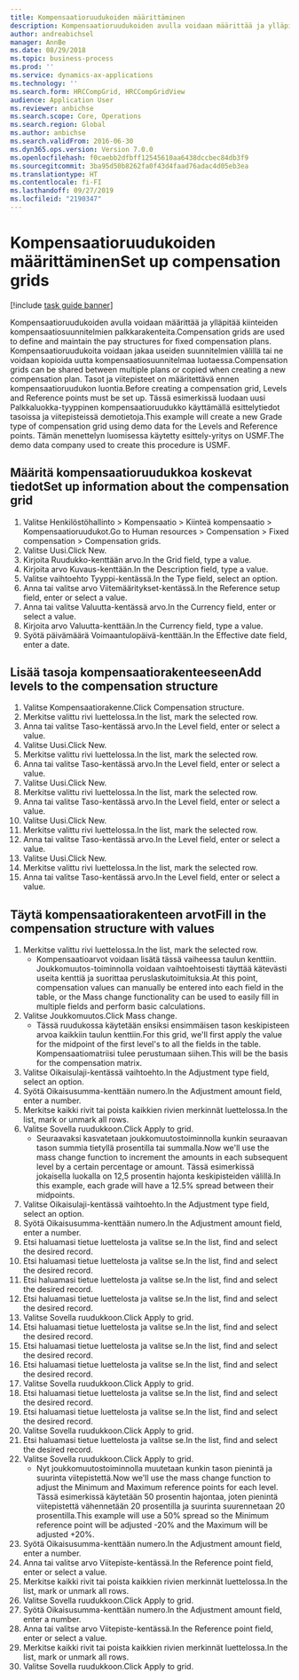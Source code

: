 ```yaml
---
title: Kompensaatioruudukoiden määrittäminen
description: Kompensaatioruudukoiden avulla voidaan määrittää ja ylläpitää kiinteiden kompensaatiosuunnitelmien palkkarakenteita.
author: andreabichsel
manager: AnnBe
ms.date: 08/29/2018
ms.topic: business-process
ms.prod: ''
ms.service: dynamics-ax-applications
ms.technology: ''
ms.search.form: HRCCompGrid, HRCCompGridView
audience: Application User
ms.reviewer: anbichse
ms.search.scope: Core, Operations
ms.search.region: Global
ms.author: anbichse
ms.search.validFrom: 2016-06-30
ms.dyn365.ops.version: Version 7.0.0
ms.openlocfilehash: f0caebb2dfbff12545610aa6438dccbec84db3f9
ms.sourcegitcommit: 3ba95d50b8262fa0f43d4faad76adac4d05eb3ea
ms.translationtype: HT
ms.contentlocale: fi-FI
ms.lasthandoff: 09/27/2019
ms.locfileid: "2190347"
---
```

# <a name="set-up-compensation-grids"></a><span data-ttu-id="2b663-103">Kompensaatioruudukoiden määrittäminen</span><span class="sxs-lookup"><span data-stu-id="2b663-103">Set up compensation grids</span></span>

[!include [task guide banner](../../includes/task-guide-banner.md)]

<span data-ttu-id="2b663-104">Kompensaatioruudukoiden avulla voidaan määrittää ja ylläpitää kiinteiden kompensaatiosuunnitelmien palkkarakenteita.</span><span class="sxs-lookup"><span data-stu-id="2b663-104">Compensation grids are used to define and maintain the pay structures for fixed compensation plans.</span></span> <span data-ttu-id="2b663-105">Kompensaatioruudukoita voidaan jakaa useiden suunnitelmien välillä tai ne voidaan kopioida uutta kompensaatiosuunnitelmaa luotaessa.</span><span class="sxs-lookup"><span data-stu-id="2b663-105">Compensation grids can be shared between multiple plans or copied when creating a new compensation plan.</span></span>  <span data-ttu-id="2b663-106">Tasot ja viitepisteet on määritettävä ennen kompensaatioruudukon luontia.</span><span class="sxs-lookup"><span data-stu-id="2b663-106">Before creating a compensation grid, Levels and Reference points must be set up.</span></span> <span data-ttu-id="2b663-107">Tässä esimerkissä luodaan uusi Palkkaluokka-tyyppinen kompensaatioruudukko käyttämällä esittelytiedot tasoissa ja viitepisteissä demotietoja.</span><span class="sxs-lookup"><span data-stu-id="2b663-107">This example will create a new Grade type of compensation grid using demo data for the Levels and Reference points.</span></span> <span data-ttu-id="2b663-108">Tämän menettelyn luomisessa käytetty esittely-yritys on USMF.</span><span class="sxs-lookup"><span data-stu-id="2b663-108">The demo data company used to create this procedure is USMF.</span></span>


## <a name="set-up-information-about-the-compensation-grid"></a><span data-ttu-id="2b663-109">Määritä kompensaatioruudukkoa koskevat tiedot</span><span class="sxs-lookup"><span data-stu-id="2b663-109">Set up information about the compensation grid</span></span>
1. <span data-ttu-id="2b663-110">Valitse Henkilöstöhallinto > Kompensaatio > Kiinteä kompensaatio > Kompensaatioruudukot.</span><span class="sxs-lookup"><span data-stu-id="2b663-110">Go to Human resources > Compensation > Fixed compensation > Compensation grids.</span></span>
2. <span data-ttu-id="2b663-111">Valitse Uusi.</span><span class="sxs-lookup"><span data-stu-id="2b663-111">Click New.</span></span>
3. <span data-ttu-id="2b663-112">Kirjoita Ruudukko-kenttään arvo.</span><span class="sxs-lookup"><span data-stu-id="2b663-112">In the Grid field, type a value.</span></span>
4. <span data-ttu-id="2b663-113">Kirjoita arvo Kuvaus-kenttään.</span><span class="sxs-lookup"><span data-stu-id="2b663-113">In the Description field, type a value.</span></span>
5. <span data-ttu-id="2b663-114">Valitse vaihtoehto Tyyppi-kentässä.</span><span class="sxs-lookup"><span data-stu-id="2b663-114">In the Type field, select an option.</span></span>
6. <span data-ttu-id="2b663-115">Anna tai valitse arvo Viitemääritykset-kentässä.</span><span class="sxs-lookup"><span data-stu-id="2b663-115">In the Reference setup field, enter or select a value.</span></span>
7. <span data-ttu-id="2b663-116">Anna tai valitse Valuutta-kentässä arvo.</span><span class="sxs-lookup"><span data-stu-id="2b663-116">In the Currency field, enter or select a value.</span></span>
8. <span data-ttu-id="2b663-117">Kirjoita arvo Valuutta-kenttään.</span><span class="sxs-lookup"><span data-stu-id="2b663-117">In the Currency field, type a value.</span></span>
9. <span data-ttu-id="2b663-118">Syötä päivämäärä Voimaantulopäivä-kenttään.</span><span class="sxs-lookup"><span data-stu-id="2b663-118">In the Effective date field, enter a date.</span></span>

## <a name="add-levels-to-the-compensation-structure"></a><span data-ttu-id="2b663-119">Lisää tasoja kompensaatiorakenteeseen</span><span class="sxs-lookup"><span data-stu-id="2b663-119">Add levels to the compensation structure</span></span>
1. <span data-ttu-id="2b663-120">Valitse Kompensaatiorakenne.</span><span class="sxs-lookup"><span data-stu-id="2b663-120">Click Compensation structure.</span></span>
2. <span data-ttu-id="2b663-121">Merkitse valittu rivi luettelossa.</span><span class="sxs-lookup"><span data-stu-id="2b663-121">In the list, mark the selected row.</span></span>
3. <span data-ttu-id="2b663-122">Anna tai valitse Taso-kentässä arvo.</span><span class="sxs-lookup"><span data-stu-id="2b663-122">In the Level field, enter or select a value.</span></span>
4. <span data-ttu-id="2b663-123">Valitse Uusi.</span><span class="sxs-lookup"><span data-stu-id="2b663-123">Click New.</span></span>
5. <span data-ttu-id="2b663-124">Merkitse valittu rivi luettelossa.</span><span class="sxs-lookup"><span data-stu-id="2b663-124">In the list, mark the selected row.</span></span>
6. <span data-ttu-id="2b663-125">Anna tai valitse Taso-kentässä arvo.</span><span class="sxs-lookup"><span data-stu-id="2b663-125">In the Level field, enter or select a value.</span></span>
7. <span data-ttu-id="2b663-126">Valitse Uusi.</span><span class="sxs-lookup"><span data-stu-id="2b663-126">Click New.</span></span>
8. <span data-ttu-id="2b663-127">Merkitse valittu rivi luettelossa.</span><span class="sxs-lookup"><span data-stu-id="2b663-127">In the list, mark the selected row.</span></span>
9. <span data-ttu-id="2b663-128">Anna tai valitse Taso-kentässä arvo.</span><span class="sxs-lookup"><span data-stu-id="2b663-128">In the Level field, enter or select a value.</span></span>
10. <span data-ttu-id="2b663-129">Valitse Uusi.</span><span class="sxs-lookup"><span data-stu-id="2b663-129">Click New.</span></span>
11. <span data-ttu-id="2b663-130">Merkitse valittu rivi luettelossa.</span><span class="sxs-lookup"><span data-stu-id="2b663-130">In the list, mark the selected row.</span></span>
12. <span data-ttu-id="2b663-131">Anna tai valitse Taso-kentässä arvo.</span><span class="sxs-lookup"><span data-stu-id="2b663-131">In the Level field, enter or select a value.</span></span>
13. <span data-ttu-id="2b663-132">Valitse Uusi.</span><span class="sxs-lookup"><span data-stu-id="2b663-132">Click New.</span></span>
14. <span data-ttu-id="2b663-133">Merkitse valittu rivi luettelossa.</span><span class="sxs-lookup"><span data-stu-id="2b663-133">In the list, mark the selected row.</span></span>
15. <span data-ttu-id="2b663-134">Anna tai valitse Taso-kentässä arvo.</span><span class="sxs-lookup"><span data-stu-id="2b663-134">In the Level field, enter or select a value.</span></span>

## <a name="fill-in-the-compensation-structure-with-values"></a><span data-ttu-id="2b663-135">Täytä kompensaatiorakenteen arvot</span><span class="sxs-lookup"><span data-stu-id="2b663-135">Fill in the compensation structure with values</span></span>
1. <span data-ttu-id="2b663-136">Merkitse valittu rivi luettelossa.</span><span class="sxs-lookup"><span data-stu-id="2b663-136">In the list, mark the selected row.</span></span>
    * <span data-ttu-id="2b663-137">Kompensaatioarvot voidaan lisätä tässä vaiheessa taulun kenttiin. Joukkomuutos-toiminnolla voidaan vaihtoehtoisesti täyttää kätevästi useita kenttiä ja suorittaa peruslaskutoimituksia.</span><span class="sxs-lookup"><span data-stu-id="2b663-137">At this point, compensation values can manually be entered into each field in the table, or the Mass change functionality can be used to easily fill in multiple fields and perform basic calculations.</span></span>  
2. <span data-ttu-id="2b663-138">Valitse Joukkomuutos.</span><span class="sxs-lookup"><span data-stu-id="2b663-138">Click Mass change.</span></span>
    * <span data-ttu-id="2b663-139">Tässä ruudukossa käytetään ensiksi ensimmäisen tason keskipisteen arvoa kaikkiin taulun kenttiin.</span><span class="sxs-lookup"><span data-stu-id="2b663-139">For this grid, we'll first apply the value for the midpoint of the first level's to all the fields in the table.</span></span> <span data-ttu-id="2b663-140">Kompensaatiomatriisi tulee perustumaan siihen.</span><span class="sxs-lookup"><span data-stu-id="2b663-140">This will be the basis for the compensation matrix.</span></span>  
3. <span data-ttu-id="2b663-141">Valitse Oikaisulaji-kentässä vaihtoehto.</span><span class="sxs-lookup"><span data-stu-id="2b663-141">In the Adjustment type field, select an option.</span></span>
4. <span data-ttu-id="2b663-142">Syötä Oikaisusumma-kenttään numero.</span><span class="sxs-lookup"><span data-stu-id="2b663-142">In the Adjustment amount field, enter a number.</span></span>
5. <span data-ttu-id="2b663-143">Merkitse kaikki rivit tai poista kaikkien rivien merkinnät luettelossa.</span><span class="sxs-lookup"><span data-stu-id="2b663-143">In the list, mark or unmark all rows.</span></span>
6. <span data-ttu-id="2b663-144">Valitse Sovella ruudukkoon.</span><span class="sxs-lookup"><span data-stu-id="2b663-144">Click Apply to grid.</span></span>
    * <span data-ttu-id="2b663-145">Seuraavaksi kasvatetaan joukkomuutostoiminnolla kunkin seuraavan tason summia tietyllä prosentilla tai summalla.</span><span class="sxs-lookup"><span data-stu-id="2b663-145">Now we'll use the mass change function to increment the amounts in each subsequent level by a certain percentage or amount.</span></span> <span data-ttu-id="2b663-146">Tässä esimerkissä jokaisella luokalla on 12,5 prosentin hajonta keskipisteiden välillä.</span><span class="sxs-lookup"><span data-stu-id="2b663-146">In this example, each grade will have a 12.5% spread between their midpoints.</span></span>  
7. <span data-ttu-id="2b663-147">Valitse Oikaisulaji-kentässä vaihtoehto.</span><span class="sxs-lookup"><span data-stu-id="2b663-147">In the Adjustment type field, select an option.</span></span>
8. <span data-ttu-id="2b663-148">Syötä Oikaisusumma-kenttään numero.</span><span class="sxs-lookup"><span data-stu-id="2b663-148">In the Adjustment amount field, enter a number.</span></span>
9. <span data-ttu-id="2b663-149">Etsi haluamasi tietue luettelosta ja valitse se.</span><span class="sxs-lookup"><span data-stu-id="2b663-149">In the list, find and select the desired record.</span></span>
10. <span data-ttu-id="2b663-150">Etsi haluamasi tietue luettelosta ja valitse se.</span><span class="sxs-lookup"><span data-stu-id="2b663-150">In the list, find and select the desired record.</span></span>
11. <span data-ttu-id="2b663-151">Etsi haluamasi tietue luettelosta ja valitse se.</span><span class="sxs-lookup"><span data-stu-id="2b663-151">In the list, find and select the desired record.</span></span>
12. <span data-ttu-id="2b663-152">Etsi haluamasi tietue luettelosta ja valitse se.</span><span class="sxs-lookup"><span data-stu-id="2b663-152">In the list, find and select the desired record.</span></span>
13. <span data-ttu-id="2b663-153">Valitse Sovella ruudukkoon.</span><span class="sxs-lookup"><span data-stu-id="2b663-153">Click Apply to grid.</span></span>
14. <span data-ttu-id="2b663-154">Etsi haluamasi tietue luettelosta ja valitse se.</span><span class="sxs-lookup"><span data-stu-id="2b663-154">In the list, find and select the desired record.</span></span>
15. <span data-ttu-id="2b663-155">Etsi haluamasi tietue luettelosta ja valitse se.</span><span class="sxs-lookup"><span data-stu-id="2b663-155">In the list, find and select the desired record.</span></span>
16. <span data-ttu-id="2b663-156">Etsi haluamasi tietue luettelosta ja valitse se.</span><span class="sxs-lookup"><span data-stu-id="2b663-156">In the list, find and select the desired record.</span></span>
17. <span data-ttu-id="2b663-157">Valitse Sovella ruudukkoon.</span><span class="sxs-lookup"><span data-stu-id="2b663-157">Click Apply to grid.</span></span>
18. <span data-ttu-id="2b663-158">Etsi haluamasi tietue luettelosta ja valitse se.</span><span class="sxs-lookup"><span data-stu-id="2b663-158">In the list, find and select the desired record.</span></span>
19. <span data-ttu-id="2b663-159">Etsi haluamasi tietue luettelosta ja valitse se.</span><span class="sxs-lookup"><span data-stu-id="2b663-159">In the list, find and select the desired record.</span></span>
20. <span data-ttu-id="2b663-160">Valitse Sovella ruudukkoon.</span><span class="sxs-lookup"><span data-stu-id="2b663-160">Click Apply to grid.</span></span>
21. <span data-ttu-id="2b663-161">Etsi haluamasi tietue luettelosta ja valitse se.</span><span class="sxs-lookup"><span data-stu-id="2b663-161">In the list, find and select the desired record.</span></span>
22. <span data-ttu-id="2b663-162">Valitse Sovella ruudukkoon.</span><span class="sxs-lookup"><span data-stu-id="2b663-162">Click Apply to grid.</span></span>
    * <span data-ttu-id="2b663-163">Nyt joukkomuutostoiminnolla muutetaan kunkin tason pienintä ja suurinta viitepistettä.</span><span class="sxs-lookup"><span data-stu-id="2b663-163">Now we'll use the mass change function to adjust the Minimum and Maximum reference points for each level.</span></span> <span data-ttu-id="2b663-164">Tässä esimerkissä käytetään 50 prosentin hajontaa, joten pienintä viitepistettä vähennetään 20 prosentilla ja suurinta suurennetaan 20 prosentilla.</span><span class="sxs-lookup"><span data-stu-id="2b663-164">This example will use a 50% spread so the Minimum reference point will be adjusted -20% and the Maximum will be adjusted +20%.</span></span>  
23. <span data-ttu-id="2b663-165">Syötä Oikaisusumma-kenttään numero.</span><span class="sxs-lookup"><span data-stu-id="2b663-165">In the Adjustment amount field, enter a number.</span></span>
24. <span data-ttu-id="2b663-166">Anna tai valitse arvo Viitepiste-kentässä.</span><span class="sxs-lookup"><span data-stu-id="2b663-166">In the Reference point field, enter or select a value.</span></span>
25. <span data-ttu-id="2b663-167">Merkitse kaikki rivit tai poista kaikkien rivien merkinnät luettelossa.</span><span class="sxs-lookup"><span data-stu-id="2b663-167">In the list, mark or unmark all rows.</span></span>
26. <span data-ttu-id="2b663-168">Valitse Sovella ruudukkoon.</span><span class="sxs-lookup"><span data-stu-id="2b663-168">Click Apply to grid.</span></span>
27. <span data-ttu-id="2b663-169">Syötä Oikaisusumma-kenttään numero.</span><span class="sxs-lookup"><span data-stu-id="2b663-169">In the Adjustment amount field, enter a number.</span></span>
28. <span data-ttu-id="2b663-170">Anna tai valitse arvo Viitepiste-kentässä.</span><span class="sxs-lookup"><span data-stu-id="2b663-170">In the Reference point field, enter or select a value.</span></span>
29. <span data-ttu-id="2b663-171">Merkitse kaikki rivit tai poista kaikkien rivien merkinnät luettelossa.</span><span class="sxs-lookup"><span data-stu-id="2b663-171">In the list, mark or unmark all rows.</span></span>
30. <span data-ttu-id="2b663-172">Valitse Sovella ruudukkoon.</span><span class="sxs-lookup"><span data-stu-id="2b663-172">Click Apply to grid.</span></span>

